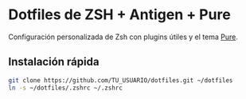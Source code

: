 # Dotfiles de ZSH + Antigen + Pure

Configuración personalizada de Zsh con plugins útiles y el tema [Pure](https://github.com/sindresorhus/pure).

## Instalación rápida

```bash
git clone https://github.com/TU_USUARIO/dotfiles.git ~/dotfiles
ln -s ~/dotfiles/.zshrc ~/.zshrc

